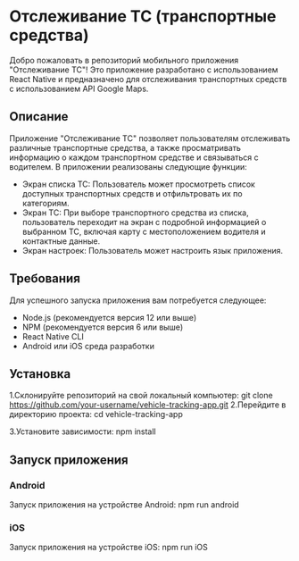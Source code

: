 # Отслеживание ТС (транспортные средства)

Добро пожаловать в репозиторий мобильного приложения "Отслеживание ТС"! Это приложение разработано с использованием React Native и предназначено для отслеживания транспортных средств с использованием API Google Maps.

## Описание

Приложение "Отслеживание ТС" позволяет пользователям отслеживать различные транспортные средства, а также просматривать информацию о каждом транспортном средстве и связываться с водителем. В приложении реализованы следующие функции:

- Экран списка ТС: Пользователь может просмотреть список доступных транспортных средств и отфильтровать их по категориям.
- Экран ТС: При выборе транспортного средства из списка, пользователь переходит на экран с подробной информацией о выбранном ТС, включая карту с местоположением водителя и контактные данные.
- Экран настроек: Пользователь может настроить язык приложения.

## Требования

Для успешного запуска приложения вам потребуется следующее:

- Node.js (рекомендуется версия 12 или выше)
- NPM (рекомендуется версия 6 или выше)
- React Native CLI
- Android или iOS среда разработки

## Установка

1.Склонируйте репозиторий на свой локальный компьютер: git clone https://github.com/your-username/vehicle-tracking-app.git
2.Перейдите в директорию проекта: cd vehicle-tracking-app

3.Установите зависимости: npm install

## Запуск приложения

### Android

Запуск приложения на устройстве Android: npm run android

### iOS

Запуск приложения на устройстве iOS: npm run iOS
